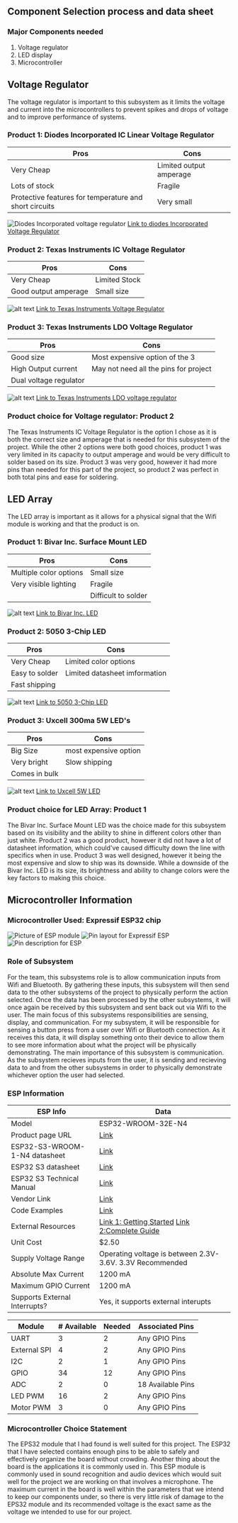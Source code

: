 ## Component Selection process and data sheet

### Major Components needed

1. Voltage regulator
2. LED display
3. Microcontroller


## Voltage Regulator
The voltage regulator is important to this subsystem as it limits the voltage and current into the microcontrollers to prevent spikes and drops of voltage and to improve performance of systems.

### Product 1: Diodes Incorporated IC Linear Voltage Regulator

Pros                                                    |  Cons 
--------------------------------------------------------|----------------
Very Cheap                                              | Limited output amperage
Lots of stock                                           | Fragile
Protective features for temperature and short circuits  | Very small

![Diodes Incorporated voltage regulator](VoltageReg1-1.jpg)
[Link to diodes Incorporated Voltage Regulator](https://www.digikey.com/en/products/detail/diodes-incorporated/AS78L05RTR-G1/8545831?gQT=1)

### Product 2: Texas Instruments IC Voltage Regulator

Pros                      |  Cons 
--------------------------|----------------
Very Cheap                | Limited Stock
Good output amperage      | Small size

![alt text](VoltReg2.jpg)
[Link to Texas Instruments Voltage Regulator](https://www.digikey.com/en/products/detail/texas-instruments/TLV70245DBVT/3313487?gclsrc=aw.ds&&utm_adgroup=Texas%20Instruments&utm_source=google&utm_medium=cpc&utm_campaign=PMax%20Shopping_Supplier_Texas%20Instruments&utm_term=&utm_content=Texas%20Instruments&utm_id=go_cmp-17816159938_adg-_ad-__dev-c_ext-_prd-3313487_sig-CjwKCAiAtYy9BhBcEiwANWQQL6YN1oEZa4xfyE7WO1s_B3ArOTaa2NjwByYHu9_ywzZCVhIErApSexoC3EAQAvD_BwE&gad_source=1&gclid=CjwKCAiAtYy9BhBcEiwANWQQL6YN1oEZa4xfyE7WO1s_B3ArOTaa2NjwByYHu9_ywzZCVhIErApSexoC3EAQAvD_BwE&gclsrc=aw.ds)

### Product 3: Texas Instruments LDO Voltage Regulator

Pros                      |  Cons 
--------------------------|----------------
Good size                 | Most expensive option of the 3
High Output current       | May not need all the pins for project
Dual voltage regulator    | 

![alt text](VoltReg3.webp)
[Link to Texas Instruments LDO voltage regulator](https://www.mouser.com/ProductDetail/Texas-Instruments/TPS70102PWP?qs%3DbkMXpVdiF41JmXPuczOpzA%3D%3D%26mgh%3D1%26srsltid%3DAfmBOoqtSqjdChy1NdfwYW6UW45uYxGgOzW0J132YBuycw3jOd45rfBqCuM%26gQT%3D1)

### Product choice for Voltage regulator: Product 2
The Texas Instruments IC Voltage Regulator is the option I chose as it is both the correct size and amperage that is needed for this subsystem of the project. While the other 2 options were both good choices, product 1 was very limited in its capacity to output amperage and would be very difficult to solder based on its size. Product 3 was very good, however it had more pins than needed for this part of the project, so product 2 was perfect in both total pins and ease for soldering.

## LED Array
The LED array is important as it allows for a physical signal that the Wifi module is working and that the product is on.

### Product 1: Bivar Inc. Surface Mount LED

Pros                      |  Cons 
--------------------------|----------------
Multiple color options    | Small size
Very visible lighting     | Fragile
                          | Difficult to solder

![alt text](LED1.jpg)
[Link to Bivar Inc. LED](https://www.digikey.com/en/products/detail/bivar-inc/SM1204RGB/22671473?gQT%3D0)

### Product 2: 5050 3-Chip LED

Pros               |  Cons 
-------------------|----------------
Very Cheap         | Limited color options
Easy to solder     | Limited datasheet imformation
Fast shipping      | 

![alt text](LED2.webp)
[Link to 5050 3-Chip LED](https://www.superbrightleds.com/5050-smd-led-rgb-surface-mount-led-with-120-degree-viewing-angle-5050-smd-led?utm_campaign%3Dorganic-shopping%26utm_source%3Dgoogle%26utm_medium%3Dorganic%26utm_content%3D5050-RGB%26srsltid%3DAfmBOooJD4D2FlV9ukr4DnvELExSd1mPQ7Bp3z10UX3Wtdf2yv3rNDuDGCw%26gQT%3D0)

### Product 3: Uxcell 300ma 5W LED's

Pros           |  Cons 
---------------|----------------
Big Size       | most expensive option
Very bright    | Slow shipping
Comes in bulk  |

![alt text](LED3.webp)
[Link to Uxcell 5W LED](https://www.harfington.com/products/p-g0371e78e?currency%3DUSD%26variant%3D42123817255161%26utm_source%3Dgoogle%26utm_medium%3Dcpc%26utm_campaign%3DGoogle%2BShopping%26stkn%3Df8e35277684b%26srsltid%3DAfmBOopDPs2dY0Yu_6We4VzthXQTzpV-xCvpU5PApDJU0VGKCbteNZTKDkA%26gQT%3D0)

### Product choice for LED Array: Product 1
The Bivar Inc. Surface Mount LED was the choice made for this subsystem based on its visibility and the ability to shine in different colors other than just white. Product 2 was a good product, however it did not have a lot of datasheet information, which could've caused difficulty down the line with specifics when in use. Product 3 was well designed, however it being the most expensive and slow to ship was its downside. While a downside of the Bivar Inc. LED is its size, its brightness and ability to change colors were the key factors to making this choice.


## Microcontroller Information
### Microcontroller Used: Expressif ESP32 chip
![Picture of ESP module](ESPpic.jpg)
![Pin layout for Expressif ESP](<Screenshot (117).png>)
![Pin description for ESP](<Screenshot (118).png>)

### Role of Subsystem
For the team, this subsystems role is to allow communication inputs from Wifi and Bluetooth. By gathering these inputs, this subsystem will then send data to the other subsystems of the project to physically perform the action selected. Once the data has been processed by the other subsystems, it will once again be received by this subsystem and sent back out via Wifi to the user.
The main focus of this subsystems responsibilities are sensing, display, and communication. For my subsystem, it will be responsible for sensing a button press from a user over Wifi or Bluetooth connection. As it receives this data, it will display something onto their device to allow them to see more information about what the project will be physically demonstrating. The main importance of this subsystem is communication. As the subsystem recieves inputs from the user, it is sending and recieving data to and from the other subsystems in order to physically demonstrate whichever option the user had selected. 

### ESP Information
ESP Info                      |   Data
------------------------------|------------------
Model                         | ESP32-WROOM-32E-N4
Product page URL              | [Link](https://www.digikey.com/en/products/detail/espressif-systems/ESP32-WROOM-32E-N4/11613125)     
ESP32-S3-WROOM-1-N4 datasheet | [Link](https://www.espressif.com/sites/default/files/documentation/esp32-s3-wroom-1_wroom-1u_datasheet_en.pdf)
ESP32 S3 datasheet            | [Link](https://www.espressif.com/sites/default/files/documentation/esp32-wroom-32e_esp32-wroom-32ue_datasheet_en.pdf)
ESP32 S3 Technical Manual     | [Link](https://cdn-learn.adafruit.com/assets/assets/000/110/710/original/esp32-s3_technical_reference_manual_en.pdf?1649790877)
Vendor Link                   | [Link](https://www.digikey.com/en/products/detail/espressif-systems/ESP32-WROOM-32E-N4/11613125)
Code Examples                 | [Link](https://github.com/espressif/esp-who/blob/master/docs/en/get-started/ESP32-S3-EYE_Getting_Started_Guide.md)
External Resources            | [Link 1: Getting Started](https://docs.espressif.com/projects/esp-idf/en/stable/esp32s3/get-started/index.html#what-you-need) [Link 2:Complete Guide](https://www.nabto.com/guide-to-iot-esp-32/)
Unit Cost                     | $2.50
Supply Voltage Range          | Operating voltage is between 2.3V-3.6V. 3.3V Recommended
Absolute Max Current          | 1200 mA
Maximum GPIO Current          | 1200 mA
Supports External Interrupts? | Yes, it supports external interupts


Module         | # Available      |  Needed    | Associated Pins
---------------|------------------|------------|-----------------------
UART           |  3               | 2          | Any GPIO Pins
External SPI   |  4               | 2          | Any GPIO Pins
I2C            |  2               | 1          | Any GPIO Pins
GPIO           |  34              | 12         | Any GPIO Pins
ADC            |  2               | 0          | 18 Available Pins
LED PWM        |  16              | 2          | Any GPIO Pins
Motor PWM      |  3               | 0          | Any GPIO Pins

### Microcontroller Choice Statement
The EPS32 module that I had found is well suited for this project. The ESP32 that I have selected contains enough pins to be able to safely and effectively organize the board without crowding. Another thing about the board is the applications it is commonly used in. This ESP module is commonly used in sound recognition and audio devices which would suit well for the project we are working on that involves a microphone. The maximum current in the board is well within the parameters that we intend to keep our components under, so there is very little risk of damage to the EPS32 module and its recommended voltage is the exact same as the voltage we intended to use for our project.
